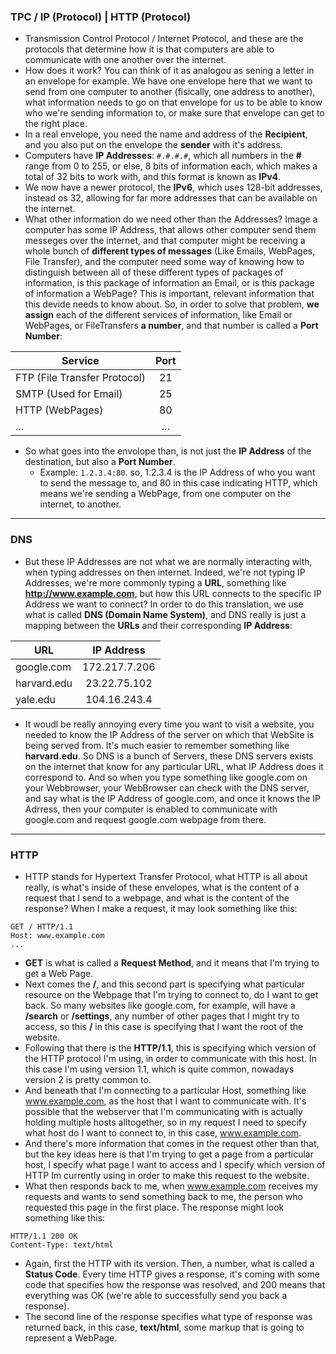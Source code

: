 ### TPC / IP (Protocol) | HTTP (Protocol)
* Transmission Control Protocol / Internet Protocol, and these are the protocols that determine how it is that computers are able to communicate with one another over the internet.
* How does it work? You can think of it as analogou as sening a letter in an envelope for example. We have one envelope here that we want to send from one computer to another (fisically, one address to another), what information needs to go on that envelope for us to be able to know who we're sending information to, or make sure that envelope can get to the right place.
* In a real envelope, you need the name and address of the **Recipient**, and you also put on the envelope the **sender** with it's address.
* Computers have **IP Addresses**: ```#.#.#.#```, which all numbers in the **#** range from 0 to 255, or else, 8 bits of information each, which makes a total of 32 bits to work with, and this format is known as **IPv4**.
* We now have a newer protocol, the **IPv6**, which uses 128-bit addresses, instead os 32, allowing for far more addresses that can be available on the internet.
* What other information do we need other than the Addresses? Image a computer has some IP Address, that allows other computer send them messeges over the internet, and that computer might be receiving a whole bunch of **different types of messages** (Like Emails, WebPages, File Transfer), and the computer need some way of knowing how to distinguish between all of these different types of packages of information, is this package of information an Email, or is this package of information a WebPage? This is important, relevant information that this devide needs to know about. So, in order to solve that problem, **we assign** each of the different services of information, like Email or WebPages, or FileTransfers **a number**, and that number is called a **Port Number**: 

| Service   |      Port      | 
|----------|:-------------:|
| FTP (File Transfer Protocol) |  21 | 
| SMTP (Used for Email) |    25   | 
| HTTP (WebPages) | 80 | 
| ... | ... | 

* So what goes into the envolope than, is not just the **IP Address** of the destination, but also a **Port Number**.
    * Example: ``` 1.2.3.4:80 ```. so, 1.2.3.4 is the IP Address of who you want to send the message to, and 80 in this case indicating HTTP, which means we're sending a WebPage, from one computer on the internet, to another.
---
### DNS
* But these IP Addresses are not what we are normally interacting with, when typing addresses on then internet. Indeed, we're not typing IP Addresses, we're more commonly typing a **URL**, something like **http://www.example.com**, but how this URL connects to the specific IP Address we want to connect? In order to do this translation, we use what is called **DNS (Domain Name System)**, and DNS really is just a mapping between the **URLs** and their corresponding **IP Address**:

| URL   |      IP Address      | 
|----------|:-------------:|
| google.com |  172.217.7.206 | 
| harvard.edu |    23.22.75.102   | 
| yale.edu | 104.16.243.4 | 

* It woudl be really annoying every time you want to visit a website, you needed to know the IP Address of the server on which that WebSite is being served from. It's much easier to remember something like **harvard.edu**. So DNS is a bunch of Servers, these DNS servers exists on the internet that know for any particular URL, what IP Address does it correspond to. And so when you type something like google.com on your Webbrowser, your WebBrowser can check with the DNS server, and say what is the IP Address of google.com, and once it knows the IP Adrress, then your computer is enabled to communicate with google.com and request google.com webpage from there.
---
### HTTP
* HTTP stands for Hypertext Transfer Protocol, what HTTP is all about really, is what's inside of these envelopes, what is the content of a request that I send to a webpage, and what is the content of the response? When I make a request, it may look something like this:
```
GET / HTTP/1.1
Host: www.example.com
...
```
* **GET** is what is called a **Request Method**, and it means that I'm trying to get a Web Page.
* Next comes the **/**, and this second part is specifying what particular resource on the Webpage that I'm trying to connect to, do I want to get back. So many websites like google.com, for example, will have a **/search** or **/settings**, any number of other pages that I might try to access, so this **/** in this case is specifying that I want the root of the website.
* Following that there is the **HTTP/1.1**, this is specifying which version of the HTTP protocol I'm using, in order to communicate with this host. In this case I'm using version 1.1, which is quite common, nowadays version 2 is pretty common to.
* And beneath that I'm connecting to a particular Host, something like www.example.com, as the host that I want to communicate with. It's possible that the webserver that I'm communicating with is actually holding multiple hosts alltogether, so in my request I need to specify what host do I want to connect to, in this case, www.example.com.
* And there's more information that comes in the request other than that, but the key ideas here is that I'm trying to get a page from a particular host, I specify what page I want to access and I specify which version of HTTP Im currently using in order to make this request to the website.
* What then responds back to me, when www.example.com receives my requests and wants to send something back to me, the person who requested this page in the first place. The response might look something like this:
```
HTTP/1.1 200 OK
Content-Type: text/html
```
* Again, first the HTTP with its version. Then, a number, what is called a **Status Code**. Every time HTTP gives a response, it's coming with some code that specifies how the response was resolved, and 200 means that everything was OK (we're able to successfully send you back a response).
* The second line of the response specifies what type of response was returned back, in this case, **text/html**, some markup that is going to represent a WebPage.